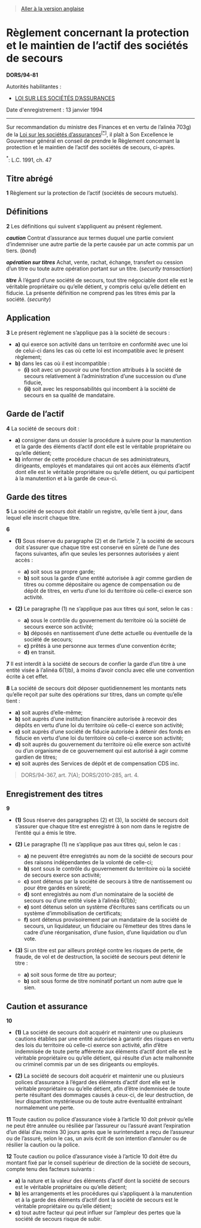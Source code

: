 > [Aller à la version anglaise](/en/Regulations/Statutory%20Orders%20and%20Regulations/94/81.md)

# Règlement concernant la protection et le maintien de l’actif des sociétés de secours

**DORS/94-81**

Autorités habilitantes : 
- [LOI SUR LES SOCIÉTÉS D’ASSURANCES](/fr/Lois/Lois%20du%20Canada/1991/ch.%2047.md)

Date d'enregistrement : 13 janvier 1994

----------

Sur recommandation du ministre des Finances et en vertu de l’alinéa 703g) de la [Loi sur les sociétés d’assurances](/fr/Lois/Lois%20du%20Canada/1991/ch.%2047.md)<sup><a href='#nbp_SOR-94-81_f_hq_6217'>[*]</a></sup>, il plaît à Son Excellence le Gouverneur général en conseil de prendre le Règlement concernant la protection et le maintien de l’actif des sociétés de secours, ci-après.

<a name='nbp_SOR-94-81_f_hq_6217'><sup>*</sup></a>: L.C. 1991, ch. 47<br />




## Titre abrégé


**1** Règlement sur la protection de l’actif (sociétés de secours mutuels).




## Définitions


**2** Les définitions qui suivent s’appliquent au présent règlement.

***caution*** Contrat d’assurance aux termes duquel une partie convient d’indemniser une autre partie de la perte causée par un acte commis par un tiers. (*bond*)

***opération sur titres*** Achat, vente, rachat, échange, transfert ou cession d’un titre ou toute autre opération portant sur un titre. (*security transaction*)

***titre*** À l’égard d’une société de secours, tout titre négociable dont elle est le véritable propriétaire ou qu’elle détient, y compris celui qu’elle détient en fiducie. La présente définition ne comprend pas les titres émis par la société. (*security*)




## Application


**3** Le présent règlement ne s’applique pas à la société de secours :
- **a)** qui exerce son activité dans un territoire en conformité avec une loi de celui-ci dans les cas où cette loi est incompatible avec le présent règlement;
- **b)** dans les cas où il est incompatible :
	- **(i)** soit avec un pouvoir ou une fonction attribués à la société de secours relativement à l’administration d’une succession ou d’une fiducie,
	- **(ii)** soit avec les responsabilités qui incombent à la société de secours en sa qualité de mandataire.




## Garde de l’actif


**4** La société de secours doit :
- **a)** consigner dans un dossier la procédure à suivre pour la manutention et la garde des éléments d’actif dont elle est le véritable propriétaire ou qu’elle détient;
- **b)** informer de cette procédure chacun de ses administrateurs, dirigeants, employés et mandataires qui ont accès aux éléments d’actif dont elle est le véritable propriétaire ou qu’elle détient, ou qui participent à la manutention et à la garde de ceux-ci.




## Garde des titres


**5** La société de secours doit établir un registre, qu’elle tient à jour, dans lequel elle inscrit chaque titre.



**6** 

- **(1)** Sous réserve du paragraphe (2) et de l’article 7, la société de secours doit s’assurer que chaque titre est conservé en sûreté de l’une des façons suivantes, afin que seules les personnes autorisées y aient accès :
	- **a)** soit sous sa propre garde;
	- **b)** soit sous la garde d’une entité autorisée à agir comme gardien de titres ou comme dépositaire ou agence de compensation ou de dépôt de titres, en vertu d’une loi du territoire où celle-ci exerce son activité.

- **(2)** Le paragraphe (1) ne s’applique pas aux titres qui sont, selon le cas :
	- **a)** sous le contrôle du gouvernement du territoire où la société de secours exerce son activité;
	- **b)** déposés en nantissement d’une dette actuelle ou éventuelle de la société de secours;
	- **c)** prêtés à une personne aux termes d’une convention écrite;
	- **d)** en transit.



**7** Il est interdit à la société de secours de confier la garde d’un titre à une entité visée à l’alinéa 6(1)b), à moins d’avoir conclu avec elle une convention écrite à cet effet.



**8** La société de secours doit déposer quotidiennement les montants nets qu’elle reçoit par suite des opérations sur titres, dans un compte qu’elle tient :
- **a)** soit auprès d’elle-même;
- **b)** soit auprès d’une institution financière autorisée à recevoir des dépôts en vertu d’une loi du territoire où celle-ci exerce son activité;
- **c)** soit auprès d’une société de fiducie autorisée à détenir des fonds en fiducie en vertu d’une loi du territoire où celle-ci exerce son activité;
- **d)** soit auprès du gouvernement du territoire où elle exerce son activité ou d’un organisme de ce gouvernement qui est autorisé à agir comme gardien de titres;
- **e)** soit auprès des Services de dépôt et de compensation CDS inc.
> DORS/94-367, art. 7(A); DORS/2010-285, art. 4.





## Enregistrement des titres


**9** 

- **(1)** Sous réserve des paragraphes (2) et (3), la société de secours doit s’assurer que chaque titre est enregistré à son nom dans le registre de l’entité qui a émis le titre.

- **(2)** Le paragraphe (1) ne s’applique pas aux titres qui, selon le cas :
	- **a)** ne peuvent être enregistrés au nom de la société de secours pour des raisons indépendantes de la volonté de celle-ci;
	- **b)** sont sous le contrôle du gouvernement du territoire où la société de secours exerce son activité;
	- **c)** sont détenus par la société de secours à titre de nantissement ou pour être gardés en sûreté;
	- **d)** sont enregistrés au nom d’un nominataire de la société de secours ou d’une entité visée à l’alinéa 6(1)b);
	- **e)** sont détenus selon un système d’écritures sans certificats ou un système d’immobilisation de certificats;
	- **f)** sont détenus provisoirement par un mandataire de la société de secours, un liquidateur, un fiduciaire ou l’émetteur des titres dans le cadre d’une réorganisation, d’une fusion, d’une liquidation ou d’un vote.

- **(3)** Si un titre est par ailleurs protégé contre les risques de perte, de fraude, de vol et de destruction, la société de secours peut détenir le titre :
	- **a)** soit sous forme de titre au porteur;
	- **b)** soit sous forme de titre nominatif portant un nom autre que le sien.




## Caution et assurance


**10** 

- **(1)** La société de secours doit acquérir et maintenir une ou plusieurs cautions établies par une entité autorisée à garantir des risques en vertu des lois du territoire où celle-ci exerce son activité, afin d’être indemnisée de toute perte afférente aux éléments d’actif dont elle est le véritable propriétaire ou qu’elle détient, qui résulte d’un acte malhonnête ou criminel commis par un de ses dirigeants ou employés.

- **(2)** La société de secours doit acquérir et maintenir une ou plusieurs polices d’assurance à l’égard des éléments d’actif dont elle est le véritable propriétaire ou qu’elle détient, afin d’être indemnisée de toute perte résultant des dommages causés à ceux-ci, de leur destruction, de leur disparition mystérieuse ou de toute autre éventualité entraînant normalement une perte.



**11** Toute caution ou police d’assurance visée à l’article 10 doit prévoir qu’elle ne peut être annulée ou résiliée par l’assureur ou l’assuré avant l’expiration d’un délai d’au moins 30 jours après que le surintendant a reçu de l’assureur ou de l’assuré, selon le cas, un avis écrit de son intention d’annuler ou de résilier la caution ou la police.



**12** Toute caution ou police d’assurance visée à l’article 10 doit être du montant fixé par le conseil supérieur de direction de la société de secours, compte tenu des facteurs suivants :
- **a)** la nature et la valeur des éléments d’actif dont la société de secours est le véritable propriétaire ou qu’elle détient;
- **b)** les arrangements et les procédures qui s’appliquent à la manutention et à la garde des éléments d’actif dont la société de secours est le véritable propriétaire ou qu’elle détient;
- **c)** tout autre facteur qui peut influer sur l’ampleur des pertes que la société de secours risque de subir.


